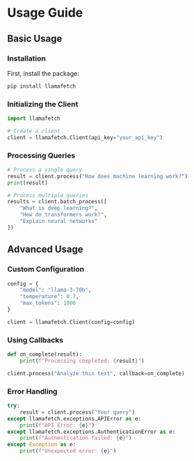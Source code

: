 # Usage Guide

## Basic Usage

### Installation

First, install the package:

```bash
pip install llamafetch
```

### Initializing the Client

```python
import llamafetch

# Create a client
client = llamafetch.Client(api_key="your_api_key")
```

### Processing Queries

```python
# Process a single query
result = client.process("How does machine learning work?")
print(result)

# Process multiple queries
results = client.batch_process([
    "What is deep learning?",
    "How do transformers work?",
    "Explain neural networks"
])
```

## Advanced Usage

### Custom Configuration

```python
config = {
    "model": "llama-3-70b",
    "temperature": 0.7,
    "max_tokens": 1000
}

client = llamafetch.Client(config=config)
```

### Using Callbacks

```python
def on_complete(result):
    print(f"Processing completed: {result}")

client.process("Analyze this text", callback=on_complete)
```

### Error Handling

```python
try:
    result = client.process("Your query")
except llamafetch.exceptions.APIError as e:
    print(f"API Error: {e}")
except llamafetch.exceptions.AuthenticationError as e:
    print(f"Authentication failed: {e}")
except Exception as e:
    print(f"Unexpected error: {e}")
```
